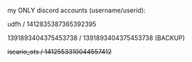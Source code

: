 my ONLY discord accounts (username/userid):

udfh / 1412835387365392395

1391893404375453738 / 1391893404375453738 (BACKUP)

~~iscario_ots / 1412553310044557412~~
